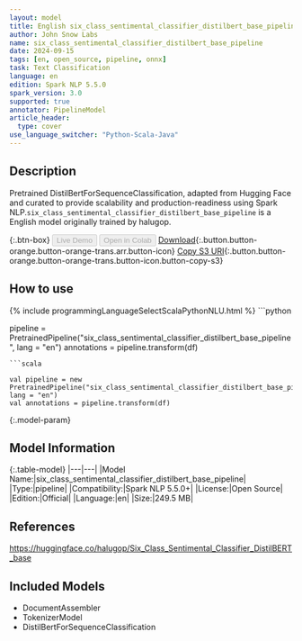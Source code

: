 ```yaml
---
layout: model
title: English six_class_sentimental_classifier_distilbert_base_pipeline pipeline DistilBertForSequenceClassification from halugop
author: John Snow Labs
name: six_class_sentimental_classifier_distilbert_base_pipeline
date: 2024-09-15
tags: [en, open_source, pipeline, onnx]
task: Text Classification
language: en
edition: Spark NLP 5.5.0
spark_version: 3.0
supported: true
annotator: PipelineModel
article_header:
  type: cover
use_language_switcher: "Python-Scala-Java"
---
```


## Description

Pretrained DistilBertForSequenceClassification, adapted from Hugging Face and curated to provide scalability and production-readiness using Spark NLP.`six_class_sentimental_classifier_distilbert_base_pipeline` is a English model originally trained by halugop.

{:.btn-box}
<button class="button button-orange" disabled>Live Demo</button>
<button class="button button-orange" disabled>Open in Colab</button>
[Download](https://s3.amazonaws.com/auxdata.johnsnowlabs.com/public/models/six_class_sentimental_classifier_distilbert_base_pipeline_en_5.5.0_3.0_1726393688583.zip){:.button.button-orange.button-orange-trans.arr.button-icon}
[Copy S3 URI](s3://auxdata.johnsnowlabs.com/public/models/six_class_sentimental_classifier_distilbert_base_pipeline_en_5.5.0_3.0_1726393688583.zip){:.button.button-orange.button-orange-trans.button-icon.button-copy-s3}

## How to use



<div class="tabs-box" markdown="1">
{% include programmingLanguageSelectScalaPythonNLU.html %}
```python

pipeline = PretrainedPipeline("six_class_sentimental_classifier_distilbert_base_pipeline", lang = "en")
annotations =  pipeline.transform(df)   

```
```scala

val pipeline = new PretrainedPipeline("six_class_sentimental_classifier_distilbert_base_pipeline", lang = "en")
val annotations = pipeline.transform(df)

```
</div>

{:.model-param}
## Model Information

{:.table-model}
|---|---|
|Model Name:|six_class_sentimental_classifier_distilbert_base_pipeline|
|Type:|pipeline|
|Compatibility:|Spark NLP 5.5.0+|
|License:|Open Source|
|Edition:|Official|
|Language:|en|
|Size:|249.5 MB|

## References

https://huggingface.co/halugop/Six_Class_Sentimental_Classifier_DistilBERT_base

## Included Models

- DocumentAssembler
- TokenizerModel
- DistilBertForSequenceClassification